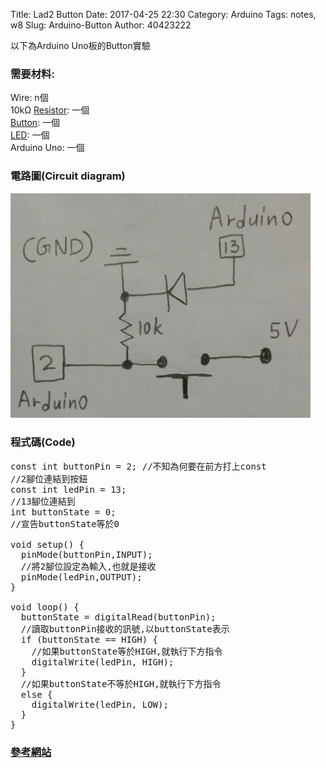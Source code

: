 Title: Lad2 Button
Date: 2017-04-25 22:30
Category: Arduino
Tags: notes, w8
Slug: Arduino-Button
Author: 40423222

以下為Arduino Uno板的Button實驗

<!-- PELICAN_END_SUMMARY -->

### 需要材料:
Wire: n個<br/>
10kΩ <a href="https://40423222.github.io/2017springcd_hw/blog/Arduino-Resistance.html">Resistor</a>: 一個<br/>
<a href="https://40423222.github.io/2017springcd_hw/blog/Arduino-Button-part.html">Button</a>: 一個<br/>
<a href="https://40423222.github.io/2017springcd_hw/blog/Arduino-LED.html">LED</a>: 一個<br/>
Arduino Uno: 一個

### 電路圖(Circuit diagram)

<img src="./../data/Arduino/Button/Circuit diagram.png" width="480" />

### 程式碼(Code)

<pre class="brush: python">
const int buttonPin = 2; //不知為何要在前方打上const
//2腳位連結到按鈕
const int ledPin = 13;
//13腳位連結到
int buttonState = 0;
//宣告buttonState等於0

void setup() {
  pinMode(buttonPin,INPUT);
  //將2腳位設定為輸入,也就是接收
  pinMode(ledPin,OUTPUT);
}

void loop() {
  buttonState = digitalRead(buttonPin);
  //讀取buttonPin接收的訊號,以buttonState表示
  if (buttonState == HIGH) {
    //如果buttonState等於HIGH,就執行下方指令
    digitalWrite(ledPin, HIGH); 
  }
  //如果buttonState不等於HIGH,就執行下方指令
  else {
    digitalWrite(ledPin, LOW);
  }
}
</pre>

### <a href="http://coopermaa2nd.blogspot.tw/2010/12/arduino-lab2-led.html">參考網站</a>